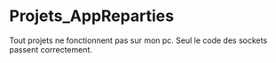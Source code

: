 # Projets_AppReparties
Tout  projets ne fonctionnent pas sur mon pc. Seul le code des sockets passent correctement.
